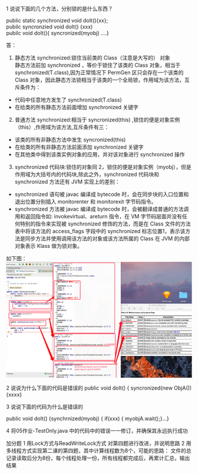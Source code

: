1 说说下面的几个方法，分别锁的是什么东西？

 public static synchronized void doIt(){xx};   
 pubilc  syncronzied void doIt() {xxx)   
 pubilc void doIt(){ syncronized(myobj) ....}   
 
答：    

1. 静态方法 synchronized:锁住当前类的 Class（注意是大写的） 对象      
静态方法前加 synchronized ，等价于锁住了该类的 Class 对象，相当于 synchronized(T.class),因为正常情况下 PermGen 区只会存在一个该类的 Class 对象，因此静态方法锁相当于该类的一个全局锁，作用域为该方法，互斥条件为：           

  - 代码中任意地方发生了 synchronized(T.class)   
  - 在给类的所有静态方法前面增加 synchronized 关键字    

2. 普通方法 synchronized:相当于 syncronized(this) ,锁住的便是对象实例（this）,作用域为该方法,互斥条件有三：

  - 该类的所有非静态方法中发生 syncronized(this)  
  - 在给类的所有非静态方法前面添加 synchronized 关键字  
  - 在其他类中得到该类实例对象的应用，并对该对象进行 synchronized 操作   
   
3. synchronized 代码块:锁住的对象同 2，锁住的便是对象实例（myobj），但是作用域为大括号内的代码块,除此之外，synchronized 代码块和 synchronized 方法还有 JVM 实现上的差别：   

 - synchronized 语句被 javac 编译成 bytecode 时，会在同步块的入口位置和退出位置分别插入 monitorenter 和 monitorexit 字节码指令。
 - synchronized 方法被 javac 编译成 bytecode 时，会被翻译成普通的方法调用和返回指令如: invokevirtual、areturn 指令，在 VM 字节码层面并没有任何特别的指令来实现被 synchronized 修饰的方法，而是在 Class 文件的方法表中将该方法的 access_flags 字段中的 synchronized 标志位置1，表示该方法是同步方法并使用调用该方法的对象或该方法所属的 Class 在 JVM 的内部对象表示 Klass 做为锁对象。   

如下图：
![](QQ20170112-234629@2x.png)
 




 
 2 说说为什么下面的代码是错误的
 public void doIt() { syncronized(new ObjA()) {xxxx}
 
 
 3 说说下面的代码为什么是错误的
 
 public void doIt() {synchrnized(myobj) { if(xxx) { myobjA.wait();}...}
 
  
 4 将05作业-TestOnly.java 中的代码中的错误一一修订，并确保其永远执行成功
 
 
 
加分题
1 用Lock方式与ReadWriteLock方式 对第四题进行改进，并说明思路
2 用多线程方式实现第二课的第四题，其中计算线程数为8个，可能的思路：
       文件的总记录读取后分为8份，每个线程处理一份，所有线程都完成后，再累计汇总，输出结果
       
       